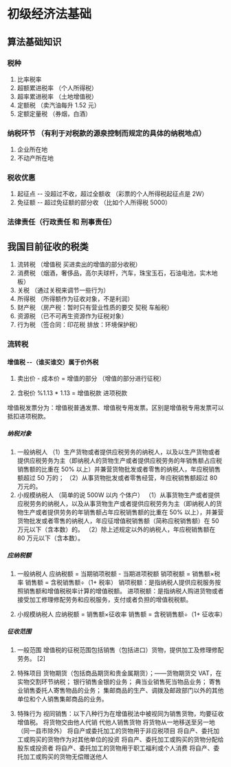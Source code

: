 # 初级经济法基础

## 算法基础知识

### 税种

1. 比率税率
2. 超额累进税率 （个人所得税）
3. 超率累进税率 （土地增值税）
4. 定额税       （卖汽油每升 1.52 元）
5. 定额定量税 （券烟，白酒）

### 纳税环节 （有利于对税款的源泉控制而规定的具体的纳税地点）

1. 企业所在地
2. 不动产所在地

### 税收优惠

1. 起征点   -- 没超过不收，超过全额收  （彩票的个人所得税起征点是 2W）
2. 免征额   -- 超过免征额的部分收    （比如个人所得税 5000）

### 法律责任（行政责任 和 刑事责任）

## 我国目前征收的税类

1. 流转税   （增值税 买进卖出的增值的部分收税）
2. 消费税   （烟酒，奢侈品，高尔夫球杆，汽车，珠宝玉石，石油电池，实木地板）
3. 关税     （通过关税来调节一些行为）
4. 所得税   （所得额作为征收对象，不是利润）
5. 财产税     （房产税：暂时只有营业性质的要交 契税 车船税）
6. 资源税      （已不可再生资源作为征税对象）
7. 行为税       （签合同：印花税 排放：环境保护税）

### 流转税

#### 增值税 --（谁买谁交）属于价外税

1. 卖出价 - 成本价 = 增值的部分 （增值的部分进行征税）

2. 含税价 %1.13 * 1.13 = 增值税款 进项税款

增值税发票分为：增值税普通发票、增值税专用发票。区别是增值税专用发票可以抵扣进项税款。

##### **纳税对象**

1. 一般纳税人
（1）生产货物或者提供应税劳务的纳税人，以及以生产货物或者提供应税劳务为主（即纳税人的货物生产或者提供应税劳务的年销售额占应税销售额的比重在 50% 以上）并兼营货物批发或者零售的纳税人，年应税销售额超过 50 万的；
（2）从事货物批发或者零售经营，年应税销售额超过 80 万元的。
2. 小规模纳税人 （简单的说 500W 以内 个体户）
（1）从事货物生产或者提供应税劳务的纳税人，以及从事货物生产或者提供应税劳务为主（即纳税人的货物生产或者提供劳务的年销售额占年应税销售额的比重在 50% 以上），并兼营货物批发或者零售的纳税人，年应征增值税销售额（简称应税销售额）在 50 万元以下（含本数）的。
（2）除上述规定以外的纳税人，年应税销售额在 80 万元以下（含本数）。

##### **应纳税额**

1. 一般纳税人
应纳税额 = 当期销项税额 - 当期进项税额
销项税额 = 销售额×税率
销售额 = 含税销售额÷（1+ 税率）
销项税额：是指纳税人提供应税服务按照销售额和增值税税率计算的增值税额。
进项税额：是指纳税人购进货物或者接受加工修理修配劳务和应税服务，支付或者负担的增值税税额。

2. 小规模纳税人
应纳税额 = 销售额×征收率
销售额 = 含税销售额÷（1+ 征收率）

##### **征收范围**

1. 一般范围
增值税的征税范围包括销售（包括进口）货物，提供加工及修理修配劳务。 [2]

2. 特殊项目
货物期货（包括商品期货和贵金属期货）；——货物期货交 VAT，在实物交割环节纳税；
银行销售金银的业务；
典当业销售死当物品业务；
寄售业销售委托人寄售物品的业务；
集邮商品的生产、调拨及邮政部门以外的其他单位和个人销售集邮商品的业务。

3. 特殊行为
视同销售：以下八种行为在增值税法中被视同为销售货物，均要征收增值税。
将货物交由他人代销
代他人销售货物
将货物从一地移送至另一地（同一县市除外）
将自产或委托加工的货物用于非应税项目
将自产、委托加工或购买的货物作为对其他单位的投资
将自产、委托加工或购买的货物分配给股东或投资者
将自产、委托加工的货物用于职工福利或个人消费
将自产、委托加工或购买的货物无偿赠送他人
